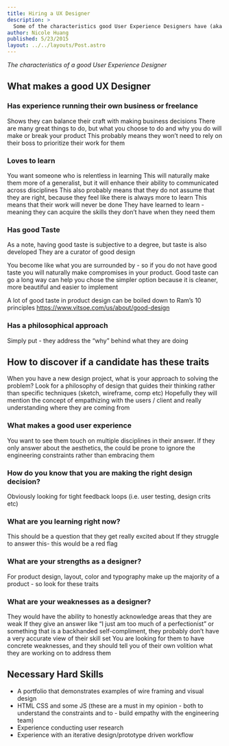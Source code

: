 ```yaml
---
title: Hiring a UX Designer
description: >
  Some of the characteristics good User Experience Designers have (aka what I look for when hiring UX).
author: Nicole Huang
published: 5/23/2015
layout: ../../layouts/Post.astro
---
```


_The characteristics of a good User Experience Designer_

## What makes a good UX Designer

### Has experience running their own business or freelance

Shows they can balance their craft with making business decisions
There are many great things to do, but what you choose to do and why you do will make or break your product
This probably means they won’t need to rely on their boss to prioritize their work for them

### Loves to learn

You want someone who is relentless in learning
This will naturally make them more of a generalist, but it will enhance their ability to communicated across disciplines
This also probably means that they do not assume that they are right, because they feel like there is always more to learn
This means that their work will never be done
They have learned to learn - meaning they can acquire the skills they don’t have when they need them

### Has good Taste

As a note, having good taste is subjective to a degree, but taste is also developed
They are a curator of good design

You become like what you are surrounded by - so if you do not have good taste you will naturally make compromises in your product.
Good taste can go a long way
can help you chose the simpler option because it is cleaner, more beautiful and easier to implement

A lot of good taste in product design can be boiled down to Ram’s 10 principles
https://www.vitsoe.com/us/about/good-design

### Has a philosophical approach

Simply put - they address the “why” behind what they are doing

## How to discover if a candidate has these traits

When you have a new design project, what is your approach to solving the problem?
Look for a philosophy of design that guides their thinking rather than specific techniques (sketch, wireframe, comp etc)
Hopefully they will mention the concept of empathizing with the users / client and really understanding where they are coming from

### What makes a good user experience

You want to see them touch on multiple disciplines in their answer. If they only answer about the aesthetics, the could be prone to ignore the engineering constraints rather than embracing them

### How do you know that you are making the right design decision?

Obviously looking for tight feedback loops (i.e. user testing, design crits etc)

### What are you learning right now?

This should be a question that they get really excited about
If they struggle to answer this- this would be a red flag

### What are your strengths as a designer?

For product design, layout, color and typography make up the majority of a product - so look for these traits

### What are your weaknesses as a designer?

They would have the ability to honestly acknowledge areas that they are weak
If they give an answer like “I just am too much of a perfectionist” or something that is a backhanded self-compliment, they probably don’t have a very accurate view of their skill set
You are looking for them to have concrete weaknesses, and they should tell you of their own volition what they are working on to address them

## Necessary Hard Skills

- A portfolio that demonstrates examples of wire framing and visual design
- HTML CSS and some JS (these are a must in my opinion - both to understand the constraints and to - build empathy with the engineering team)
- Experience conducting user research
- Experience with an iterative design/prototype driven workflow
